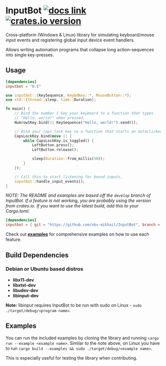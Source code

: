 # InputBot [![docs link](https://docs.rs/inputbot/badge.svg)](https://docs.rs/inputbot) [![crates.io version](https://img.shields.io/crates/v/inputbot.svg)](https://crates.io/crates/inputbot)

Cross-platform (Windows & Linux) library for simulating keyboard/mouse input events and registering global input device event handlers.

Allows writing automation programs that collapse long action-sequences into single key-presses.

## Usage

```toml
[dependencies]
inputbot = "0.5"
```

```rust
use inputbot::{KeySequence, KeybdKey::*, MouseButton::*};
use std::{thread::sleep, time::Duration};

fn main() {
    // Bind the number 1 key your keyboard to a function that types
    // "Hello, world!" when pressed.
    Numrow1Key.bind(|| KeySequence("Hello, world!").send());

    // Bind your caps lock key to a function that starts an autoclicker.
    CapsLockKey.bind(move || {
        while CapsLockKey.is_toggled() {
            LeftButton.press();
            LeftButton.release();

            sleep(Duration::from_millis(30));
        }
    });

    // Call this to start listening for bound inputs.
    inputbot::handle_input_events();
}
```

_NOTE: The README and examples are based off the `develop` branch of InputBot. If a feature is not working, you are probably using the version from crates.io. If you want to use the latest build, add this to your Cargo.toml:_

```toml
[dependencies]
inputbot = { git = "https://github.com/obv-mikhail/InputBot", branch = "develop" }
```

Check out **[examples](/examples)** for comprehensive examples on how to use each feature.

## Build Dependencies

### Debian or Ubuntu based distros

- **libx11-dev**
- **libxtst-dev**
- **libudev-dev**
- **libinput-dev**

**Note:** libinput requires InputBot to be run with sudo on Linux - `sudo ./target/debug/<program name>`.

## Examples

You can run the included examples by cloning the library and running `cargo run --example <example name>`. Similar to the note above, on Linux you have to run `cargo build --examples && sudo ./target/debug/<example name>`.

This is especially useful for testing the library when contributing.
